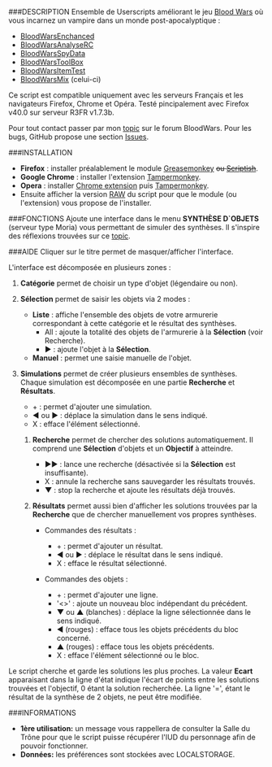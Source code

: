 ###DESCRIPTION
Ensemble de Userscripts améliorant le jeu [Blood Wars](http://www.fr.bloodwars.net) où vous incarnez un vampire dans un monde post-apocalyptique :
* [BloodWarsEnchanced](https://github.com/Ecilam/BloodWarsEnhanced)
* [BloodWarsAnalyseRC](https://github.com/Ecilam/BloodWarsAnalyseRC)
* [BloodWarsSpyData](https://github.com/Ecilam/BloodWarsSpyData)
* [BloodWarsToolBox](https://github.com/Ecilam/BloodWarsToolBox) 
* [BloodWarsItemTest](https://github.com/Ecilam/BloodWarsItemTest)
* [BloodWarsMix](https://github.com/Ecilam/BloodWarsMix) (celui-ci)

Ce script est compatible uniquement avec les serveurs Français et les navigateurs Firefox, Chrome et Opéra.
Testé pincipalement avec Firefox v40.0 sur serveur R3FR v1.7.3b.

Pour tout contact passer par mon [topic](http://forum.fr.bloodwars.net/index.php?page=Thread&threadID=204323/) sur le forum BloodWars.
Pour les bugs, GitHub propose une section [Issues](https://github.com/Ecilam/BloodWarsToolBox/issues).

###INSTALLATION
* **Firefox** : installer préalablement le module [Greasemonkey](https://addons.mozilla.org/fr/firefox/addon/greasemonkey/) <strike>ou [Scriptish](https://addons.mozilla.org/en-US/firefox/addon/scriptish/)</strike>.
* **Google Chrome** : installer l'extension [Tampermonkey](https://chrome.google.com/webstore/detail/dhdgffkkebhmkfjojejmpbldmpobfkfo).
* **Opera** : installer [Chrome extension](https://addons.opera.com/fr/extensions/details/download-chrome-extension-9/?display=en) puis [Tampermonkey](https://chrome.google.com/webstore/detail/dhdgffkkebhmkfjojejmpbldmpobfkfo).
* Ensuite afficher la version [RAW](https://raw.githubusercontent.com/Ecilam/BloodWarsMix/master/BloodWarsMix%40bwm.user.js) du script pour que le module (ou l'extension) vous propose de l'installer.

###FONCTIONS
Ajoute une interface dans le menu **SYNTHÈSE D`OBJETS** (serveur type Moria) vous permettant de simuler des synthèses. Il s'inspire des réflexions trouvées sur ce [topic](http://forum.fr.bloodwars.net/index.php?page=Thread&threadID=235942).

###AIDE
Cliquer sur le titre permet de masquer/afficher l'interface.

L'interface est décomposée en plusieurs zones :

1. **Catégorie** permet de choisir un type d'objet (légendaire ou non).  

2. **Sélection** permet de saisir les objets via 2 modes :
	* **Liste** : affiche l'ensemble des objets de votre armurerie correspondant à cette catégorie et le résultat des synthèses.  
		- All : ajoute la totalité des objets de l'armurerie à la **Sélection** (voir Recherche).
		- ► : ajoute l'objet à la **Sélection**.
	* **Manuel** : permet une saisie manuelle de l'objet.

3. **Simulations** permet de créer plusieurs ensembles de synthèses. Chaque simulation est décomposée en une partie **Recherche** et **Résultats**.  
	+ \+ : permet d'ajouter une simulation.
	+ ◄ ou ► : déplace la simulation dans le sens indiqué.
	+ X : efface l'élément sélectionné.  

	1. **Recherche** permet de chercher des solutions automatiquement. Il comprend une **Sélection** d'objets et un **Objectif** à atteindre.  
		- ►► : lance une recherche (désactivée si la **Sélection** est insuffisante).
		- X : annule la recherche sans sauvegarder les résultats trouvés.
		- ▼ : stop la recherche et ajoute les résultats déjà trouvés.  

	2. **Résultats** permet aussi bien d'afficher les solutions trouvées par la **Recherche** que de chercher manuellement vos propres synthèses.  

		+ Commandes des résultats :  
			- \+ : permet d'ajouter un résultat.
			- ◄ ou ► : déplace le résultat dans le sens indiqué.
			- X : efface le résultat sélectionné.  

		+ Commandes des objets :  
			- \+ : permet d'ajouter une ligne.
			- '<>' : ajoute un nouveau bloc indépendant du précédent. 
			- ▼ ou ▲ (blanches) : déplace la ligne sélectionnée dans le sens indiqué.
			- ◄ (rouges) : efface tous les objets précédents du bloc concerné.
			- ▲ (rouges) : efface tous les objets précédents.
			- X : efface l'élément sélectionné ou le bloc.
	
Le script cherche et garde les solutions les plus proches. La valeur **Ecart** apparaisant dans la ligne d'état indique l'écart de points entre les solutions trouvées et l'objectif, 0 étant la solution recherchée.
La ligne '=', étant le résultat de la synthèse de 2 objets, ne peut être modifiée.
	
###INFORMATIONS
* **1ère utilisation:** un message vous rappellera de consulter la Salle du Trône pour que le script puisse récupérer l'IUD du personnage afin de pouvoir fonctionner.
* **Données:** les préférences sont stockées avec LOCALSTORAGE.
